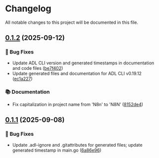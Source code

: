 # Changelog

All notable changes to this project will be documented in this file.

## [0.1.2](https://github.com/inference-gateway/n8n-agent/compare/v0.1.1...v0.1.2) (2025-09-12)

### 🐛 Bug Fixes

* Update ADL CLI version and generated timestamps in documentation and code files ([be7f402](https://github.com/inference-gateway/n8n-agent/commit/be7f402280c3b5492c6bac68f69b966cf45d512c))
* Update generated files and documentation for ADL CLI v0.19.12 ([ec1a227](https://github.com/inference-gateway/n8n-agent/commit/ec1a227a38d4496742290f150a6a8ec4da14a7f9))

### 📚 Documentation

* Fix capitalization in project name from 'N8n' to 'N8N' ([8152de4](https://github.com/inference-gateway/n8n-agent/commit/8152de4b1d6b70895dd5ee24389c5775511ba4fb))

## [0.1.1](https://github.com/inference-gateway/n8n-agent/compare/v0.1.0...v0.1.1) (2025-09-08)

### 🐛 Bug Fixes

* Update .adl-ignore and .gitattributes for generated files; update generated timestamp in main.go ([6a86e96](https://github.com/inference-gateway/n8n-agent/commit/6a86e967f26b694d3cfdd916804b1732efbba431))
